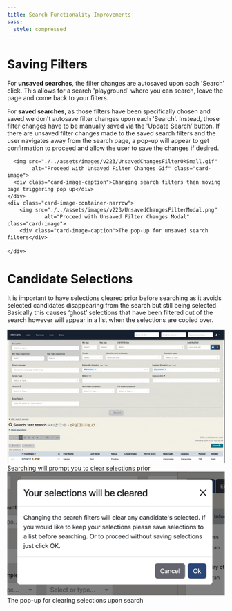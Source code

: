 ```yaml
---
title: Search Functionality Improvements
sass:
  style: compressed
---
```


# Saving Filters
For <strong>unsaved searches</strong>, the filter changes are autosaved upon each 'Search' click. This allows for a search 'playground' 
where you can search, leave the page and come back to your filters.

For <strong>saved searches</strong>, as those filters have been specifically chosen and saved we don't autosave filter 
changes upon each 'Search'. Instead, those filter changes have to be manually saved via the 'Update Search' button. If 
there are unsaved filter changes made to the saved search filters and the user navigates away from the search page, a pop-up
will appear to get confirmation to proceed and allow the user to save the changes if desired.
<div class="card-container">
    <div class="card-image-container-narrow">
    
      <img src="./../assets/images/v223/UnsavedChangesFilterOkSmall.gif" 
            alt="Proceed with Unsaved Filter Changes Gif" class="card-image">
      <div class="card-image-caption">Changing search filters then moving page triggering pop up</div>
    </div>
    <div class="card-image-container-narrow">
        <img src="./../assets/images/v223/UnsavedChangesFilterModal.png" 
                alt="Proceed with Unsaved Filter Changes Modal" class="card-image">
        <div class="card-image-caption">The pop-up for unsaved search filters</div>

    </div>
</div>

# Candidate Selections
It is important to have selections cleared prior before searching as it avoids selected candidates disappearing from the 
search but still being selected. Basically this causes ‘ghost’ selections that have been filtered out of the search 
however will appear in a list when the selections are copied over.
<div class="card-container">
    <div class="card-image-container-narrow">
          <img src="./../assets/images/v223/SelectionsClearOk.gif" 
                alt="Proceed with Clearing Selections on Search Gif" class="card-image">
          <div class="card-image-caption">Searching will prompt you to clear selections prior</div>
    </div>
    <div class="card-image-container-narrow">
        <img src="./../assets/images/v223/SelectionsClearModal.png" 
                alt="Proceed with Clear Selections Modal" class="card-image">
        <div class="card-image-caption">The pop-up for clearing selections upon search</div>
    </div>
</div>



